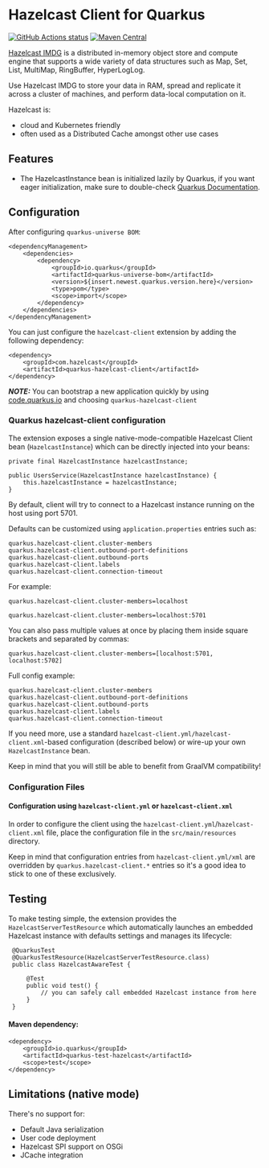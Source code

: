 # Hazelcast Client for Quarkus

<a href="https://github.com/actions/toolkit"><img alt="GitHub Actions status" src="https://github.com/hazelcast/quarkus-hazelcast-client/workflows/build/badge.svg"></a>
[![Maven Central](https://maven-badges.herokuapp.com/maven-central/com.hazelcast/quarkus-hazelcast-client/badge.svg)](https://maven-badges.herokuapp.com/maven-central/com.hazelcast/quarkus-hazelcast-client) 

[Hazelcast IMDG](https://hazelcast.com/products/imdg/) is a distributed in-memory object store and compute engine that supports a wide variety of data structures such as Map, Set, List, MultiMap, RingBuffer, HyperLogLog. 

Use Hazelcast IMDG to store your data in RAM, spread and replicate it across a cluster of machines, and perform data-local computation on it. 

Hazelcast is:
- cloud and Kubernetes friendly
- often used as a Distributed Cache amongst other use cases

## Features
- The HazelcastInstance bean is initialized lazily by Quarkus, if you want eager initialization, make sure to double-check [Quarkus Documentation](https://quarkus.io/guides/cdi-reference#eager-instantiation-of-beans). 

## Configuration

After configuring `quarkus-universe BOM`:

    <dependencyManagement>
        <dependencies>
            <dependency>
                <groupId>io.quarkus</groupId>
                <artifactId>quarkus-universe-bom</artifactId>
                <version>${insert.newest.quarkus.version.here}</version>
                <type>pom</type>
                <scope>import</scope>
            </dependency>
        </dependencies>
    </dependencyManagement>

You can just configure the `hazelcast-client` extension by adding the following dependency:

    <dependency>
        <groupId>com.hazelcast</groupId>
        <artifactId>quarkus-hazelcast-client</artifactId>
    </dependency>
    
***NOTE:*** You can bootstrap a new application quickly by using [code.quarkus.io](https://code.quarkus.io) and choosing `quarkus-hazelcast-client`
    
### Quarkus hazelcast-client configuration

The extension exposes a single native-mode-compatible Hazelcast Client bean (`HazelcastInstance`) which can be directly injected into your beans:

    private final HazelcastInstance hazelcastInstance;
    
    public UsersService(HazelcastInstance hazelcastInstance) {
        this.hazelcastInstance = hazelcastInstance;
    }

By default, client will try to connect to a Hazelcast instance running on the host using port 5701.

Defaults can be customized using `application.properties` entries such as:

    quarkus.hazelcast-client.cluster-members
    quarkus.hazelcast-client.outbound-port-definitions
    quarkus.hazelcast-client.outbound-ports
    quarkus.hazelcast-client.labels
    quarkus.hazelcast-client.connection-timeout

For example:

    quarkus.hazelcast-client.cluster-members=localhost
    
    quarkus.hazelcast-client.cluster-members=localhost:5701
    
You can also pass multiple values at once by placing them inside square brackets and separated by commas:
    
    quarkus.hazelcast-client.cluster-members=[localhost:5701, localhost:5702]
    
Full config example:

    quarkus.hazelcast-client.cluster-members
    quarkus.hazelcast-client.outbound-port-definitions
    quarkus.hazelcast-client.outbound-ports
    quarkus.hazelcast-client.labels
    quarkus.hazelcast-client.connection-timeout

If you need more, use a standard `hazelcast-client.yml/hazelcast-client.xml`-based configuration (described below) or wire-up your own `HazelcastInstance` bean. 

Keep in mind that you will still be able to benefit from GraalVM compatibility!

### Configuration Files

#### Configuration using `hazelcast-client.yml` or `hazelcast-client.xml`

In order to configure the client using the `hazelcast-client.yml`/`hazelcast-client.xml` file, place the configuration file in the `src/main/resources` directory.

Keep in mind that configuration entries from `hazelcast-client.yml/xml` are overridden by `quarkus.hazelcast-client.*` entries 
so it's a good idea to stick to one of these exclusively.

## Testing

To make testing simple, the extension provides the `HazelcastServerTestResource` which automatically launches an embedded Hazelcast instance with defaults settings and manages its lifecycle:

     @QuarkusTest
     @QuarkusTestResource(HazelcastServerTestResource.class)
     public class HazelcastAwareTest {

         @Test
         public void test() {
             // you can safely call embedded Hazelcast instance from here
         }
     }
     
#### Maven dependency:

    <dependency>
        <groupId>io.quarkus</groupId>
        <artifactId>quarkus-test-hazelcast</artifactId>
        <scope>test</scope>
    </dependency>

## Limitations (native mode)
There's no support for:
- Default Java serialization
- User code deployment
- Hazelcast SPI support on OSGi
- JCache integration
